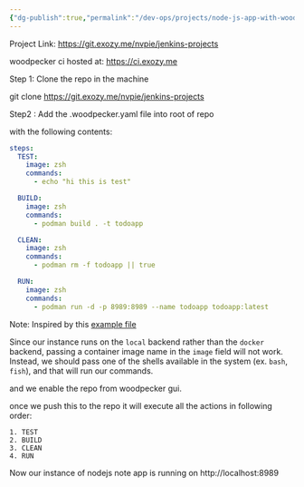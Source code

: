 ```yaml
---
{"dg-publish":true,"permalink":"/dev-ops/projects/node-js-app-with-woodpecker-ci/","noteIcon":""}
---
```


Project Link: https://git.exozy.me/nvpie/jenkins-projects

woodpecker ci hosted at: https://ci.exozy.me

Step 1: Clone the repo in the machine

git clone https://git.exozy.me/nvpie/jenkins-projects

Step2 : Add the .woodpecker.yaml file into root of repo

with the following contents:
```.woodpecker.yaml
steps:
  TEST:
    image: zsh
    commands:
      - echo "hi this is test"

  BUILD:
    image: zsh
    commands:
      - podman build . -t todoapp

  CLEAN:
    image: zsh
    commands:
      - podman rm -f todoapp || true

  RUN:
    image: zsh
    commands:
      - podman run -d -p 8989:8989 --name todoapp todoapp:latest

```

Note: Inspired by this [example file](https://git.exozy.me/a/Hello-world/src/branch/main/.woodpecker.yml)

Since our instance runs on the `local` backend rather than the `docker` backend, passing a container image name in the `image` field will not work. Instead, we should pass one of the shells available in the system (ex. `bash`, `fish`), and that will run our commands.

and we enable the repo from woodpecker gui.

once we push this to the repo it will execute all the actions in following order:

	1. TEST
	2. BUILD
	3. CLEAN
	4. RUN

Now our instance of nodejs note app is running on http://localhost:8989


